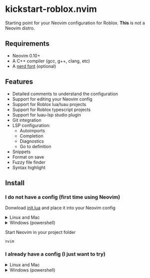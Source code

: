 # kickstart-roblox.nvim

Starting point for your Neovim configuration for Roblox. **This** is not a Neovim distro.

## Requirements

- Neovim 0.10+
- A C++ compiler (gcc, g++, clang, etc)
- A [nerd font](https://www.nerdfonts.com/) (optional)

## Features

- Detailed comments to understand the configuration
- Support for editing your Neovim config
- Support for Roblox lua/luau projects
- Support for Roblox typescript projects
- Support for luau-lsp studio plugin
- Git integration
- LSP configuration:
    + Autoimports
    + Completion
    + Diagnostics
    + Go to definition
- Snippets
- Format on save
- Fuzzy file finder
- Syntax highlight

## Install

### I do not have a config (first time using Neovim)

Donwload [init.lua](https://github.com/lopi-py/kickstart-roblox.nvim/blob/main/init.lua) and place it into your Neovim config

<details>

<summary>Linux and Mac</summary>

```bash
mkdir ~/.config/nvim
cd ~/.config/nvim

curl https://raw.githubusercontent.com/lopi-py/kickstart-roblox.nvim/main/init.lua -o ~/.config/nvim/init.lua
```

</details>

<details>

<summary>Windows (powershell)</summary>

```bash
mkdir ~\AppData\Local\nvim
cd ~\AppData\Local\nvim

curl https://raw.githubusercontent.com/lopi-py/kickstart-roblox.nvim/main/init.lua -o $env:USERPROFILE\AppData\Local\nvim\init.lua
```

</details>

Start Neovim in your project folder

```bash
nvim
```

### I already have a config (I just want to try)

<details>

<summary>Linux and Mac</summary>

```bash
curl https://raw.githubusercontent.com/lopi-py/kickstart-roblox.nvim/main/init.lua -o /tmp/kickstart-roblox.lua

# start Neovim in your project folder
nvim -u /tmp/kickstart-roblox.lua src/client/init.client.luau
```

</details>

<details>

<summary>Windows (powershell)</summary>

```bash
curl https://raw.githubusercontent.com/lopi-py/kickstart-roblox.nvim/main/init.lua -o $env:USERPROFILE\Downloads\kickstart-roblox.lua

# start Neovim in your project folder
nvim -u $env:USERPROFILE\Downloads\kickstart-roblox.lua src/client/init.luau
```

</details>
